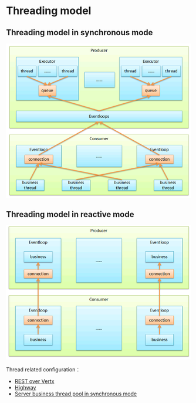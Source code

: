 # Threading model

## Threading model in synchronous mode

![](../assets/sync-thread-model.png)

## Threading model in reactive mode

![](../assets/reactive-thread-model.png)

Thread related configuration：  

* [REST over Vertx](../transports/rest-over-vertx.md)
* [Highway](../transports/highway-rpc.md)
* [Server business thread pool in synchronous mode](../build-provider/thread-pool.md)
